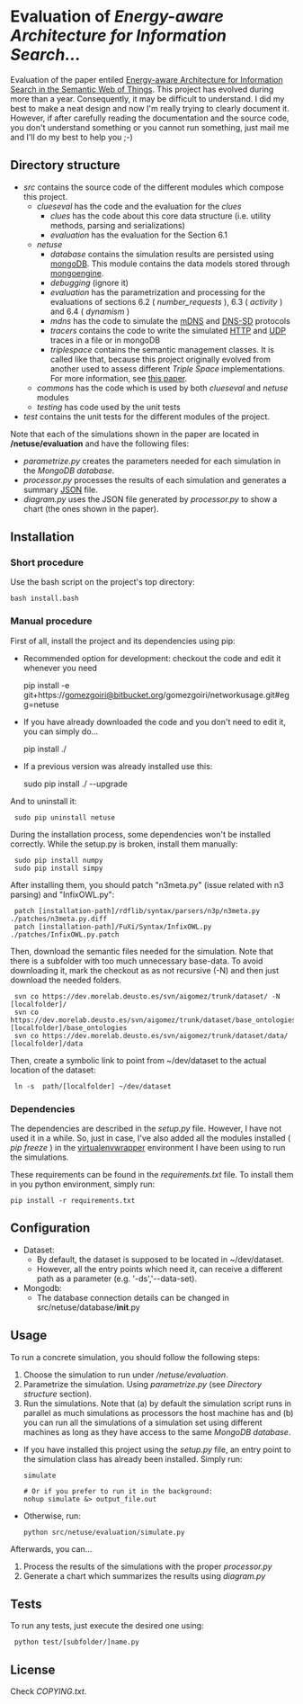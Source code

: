 Evaluation of _Energy-aware Architecture for Information Search..._
===================================================================

Evaluation of the paper entiled [Energy-aware Architecture for Information Search in the Semantic Web of Things](http://gomezgoiri.net/publications/gomezgoiri-energy.html).
This project has evolved during more than a year.
Consequently, it may be difficult to understand.
I did my best to make a neat design and now I'm really trying to clearly document it.
However, if after carefully reading the documentation and the source code, you don't understand something or you cannot run something, just mail me and I'll do my best to help you ;-)


Directory structure
-------------------

 * _src_ contains the source code of the different modules which compose this project.
    + _clueseval_ has the code and the evaluation for the _clues_
       - _clues_ has the code about this core data structure (i.e. utility methods, parsing and serializations)
       - _evaluation_ has the evaluation for the Section 6.1
    + _netuse_
       - _database_ contains the simulation results are persisted using [mongoDB](http://www.mongodb.org/). This module contains the data models stored through [mongoengine](http://mongoengine.org/).
       - _debugging_ (ignore it)
       - _evaluation_ has the parametrization and processing for the evaluations of sections 6.2 ( _number&#95;requests_ ), 6.3 ( _activity_ ) and 6.4 ( _dynamism_ )
       - _mdns_ has the code to simulate the [mDNS](http://tools.ietf.org/html/rfc6762) and [DNS-SD](http://www.ietf.org/rfc/rfc6763.txt) protocols
       - _tracers_ contains the code to write the simulated [HTTP](http://www.ietf.org/rfc/rfc2616.txt) and [UDP](http://www.ietf.org/rfc/rfc768.txt) traces in a file or in mongoDB
       - _triplespace_ contains the semantic management classes. It is called like that, because this project originally evolved from another used to assess different _Triple Space_ implementations. For more information, see [this paper](http://gomezgoiri.net/publications/gomezgoiri-assesing.html).
    + _commons_ has the code which is used by both _clueseval_ and _netuse_ modules
    + _testing_ has code used by the unit tests
 * _test_ contains the unit tests for the different modules of the project.


Note that each of the simulations shown in the paper are located in __/netuse/evaluation__ and have the following files:

  * _parametrize.py_ creates the parameters needed for each simulation in the _MongoDB database_.
  * _processor.py_ processes the results of each simulation and generates a summary [JSON](http://json.org/) file.
  * _diagram.py_ uses the JSON file generated by _processor.py_ to show a chart (the ones shown in the paper).


Installation
------------


### Short procedure

Use the bash script on the project's top directory:

    bash install.bash

### Manual procedure

First of all, install the project and its dependencies using pip:

 * Recommended option for development: checkout the code and edit it whenever you need
 
     pip install -e git+https://gomezgoiri@bitbucket.org/gomezgoiri/networkusage.git#egg=netuse
     
 * If you have already downloaded the code and you don't need to edit it, you can simply do...
 
     pip install ./
     
 * If a previous version was already installed use this:
 
     sudo pip install ./ --upgrade
     
And to uninstall it:

     sudo pip uninstall netuse


During the installation process, some dependencies won't be installed correctly.
While the setup.py is broken, install them manually:

     sudo pip install numpy
     sudo pip install simpy

After installing them, you should patch "n3meta.py" (issue related with n3 parsing) and "InfixOWL.py":

     patch [installation-path]/rdflib/syntax/parsers/n3p/n3meta.py ./patches/n3meta.py.diff
     patch [installation-path]/FuXi/Syntax/InfixOWL.py ./patches/InfixOWL.py.patch

Then, download the semantic files needed for the simulation.
Note that there is a subfolder with too much unnecessary base-data.
To avoid downloading it, mark the checkout as as not recursive (-N) and then just download the needed folders.

     svn co https://dev.morelab.deusto.es/svn/aigomez/trunk/dataset/ -N [localfolder]/
     svn co https://dev.morelab.deusto.es/svn/aigomez/trunk/dataset/base_ontologies/ [localfolder]/base_ontologies
     svn co https://dev.morelab.deusto.es/svn/aigomez/trunk/dataset/data/ [localfolder]/data

Then, create a symbolic link to point from ~/dev/dataset to the actual location of the dataset:

     ln -s  path/[localfolder] ~/dev/dataset


### Dependencies

The dependencies are described in the _setup.py_ file.
However, I have not used it in a while.
So, just in case, I've also added all the modules installed ( _pip freeze_ ) in the [virtualenvwrapper](https://bitbucket.org/dhellmann/virtualenvwrapper) environment I have been using to run the simulations.

These requirements can be found in the _requirements.txt_ file. 
To install them in you python environment, simply run:

    pip install -r requirements.txt


Configuration
-------------

 * Dataset:
   - By default, the dataset is supposed to be located in ~/dev/dataset.
   - However, all the entry points which need it, can receive a different path as a parameter (e.g. '-ds','--data-set).
 * Mongodb:
   - The database connection details can be changed in src/netuse/database/__init__.py


Usage
-----

To run a concrete simulation, you should follow the following steps:

 1. Choose the simulation to run under _/netuse/evaluation_.
 1. Parametrize the simulation. Using _parametrize.py_ (see _Directory structure_ section).
 1. Run the simulations. Note that (a) by default the simulation script runs in parallel as much simulations as processors the host machine has and (b) you can run all the simulations of a simulation set using different machines as long as they have access to the same _MongoDB database_.
 
  * If you have installed this project using the _setup.py_ file, an entry point to the simulation class has already been installed. Simply run:

        simulate
    
        # Or if you prefer to run it in the background:
        nohup simulate &> output_file.out
    
  * Otherwise, run:
  
        python src/netuse/evaluation/simulate.py


Afterwards, you can...

 1. Process the results of the simulations with the proper _processor.py_
 1. Generate a chart which summarizes the results using _diagram.py_


Tests
-----

To run any tests, just execute the desired one using:

     python test/[subfolder/]name.py


License
-------

Check _COPYING.txt_.
